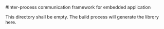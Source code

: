 
#Inter-process communication framework for embedded application

This directory shall be empty.
The build process will generate the librqry here.
